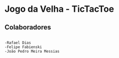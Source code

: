 # Jogo da Velha - TicTacToe
## Colaboradores

```

-Rafael Dias
-Felipe Fabienski
-João Pedro Meira Messias

```

